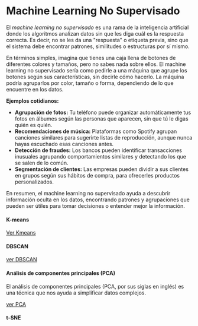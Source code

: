 # Machine Learning No Supervisado

El *machine learning no supervisado* es una rama de la inteligencia artificial donde los algoritmos analizan datos sin que les diga cuál es la respuesta correcta. Es decir, no se les da una "respuesta" o etiqueta previa, sino que el sistema debe encontrar patrones, similitudes o estructuras por sí mismo.

En términos simples, imagina que tienes una caja llena de botones de diferentes colores y tamaños, pero no sabes nada sobre ellos. El machine learning no supervisado sería como pedirle a una máquina que agrupe los botones según sus características, sin decirle cómo hacerlo. La máquina podría agruparlos por color, tamaño o forma, dependiendo de lo que encuentre en los datos.

**Ejemplos cotidianos:**
- **Agrupación de fotos:** Tu teléfono puede organizar automáticamente tus fotos en álbumes según las personas que aparecen, sin que tú le digas quién es quién.
- **Recomendaciones de música:** Plataformas como Spotify agrupan canciones similares para sugerirte listas de reproducción, aunque nunca hayas escuchado esas canciones antes.
- **Detección de fraudes:** Los bancos pueden identificar transacciones inusuales agrupando comportamientos similares y detectando los que se salen de lo común.
- **Segmentación de clientes:** Las empresas pueden dividir a sus clientes en grupos según sus hábitos de compra, para ofrecerles productos personalizados.

En resumen, el machine learning no supervisado ayuda a descubrir información oculta en los datos, encontrando patrones y agrupaciones que pueden ser útiles para tomar decisiones o entender mejor la información.

#### K-means

[Ver Kmeans](K-Means.ipynb)

#### DBSCAN

[ver DBSCAN](DBSCAN.ipynb)

#### Análisis de componentes principales (PCA)

El análisis de componentes principales (PCA, por sus siglas en inglés) es una técnica que nos ayuda a simplificar datos complejos.

[ver PCA](PCA.ipynb)

#### t-SNE

